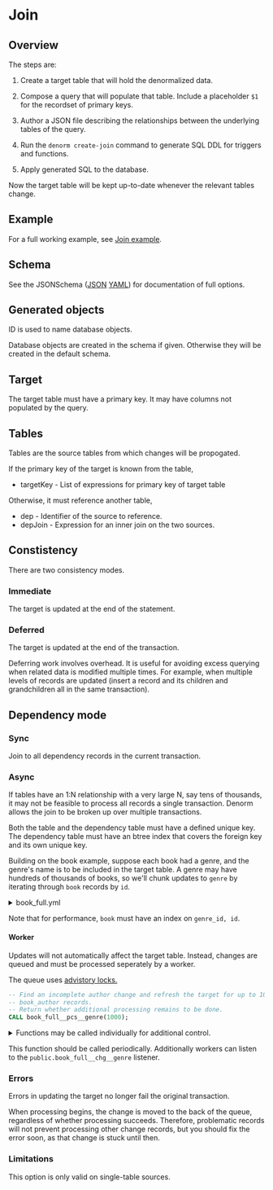 # Join

## Overview

The steps are:

1. Create a target table that will hold the denormalized data.

2. Compose a query that will populate that table. Include a placeholder `$1` for
   the recordset of primary keys.

3. Author a JSON file describing the relationships between the underlying tables
   of the query.

4. Run the `denorm create-join` command to generate SQL DDL for triggers and
   functions.

5. Apply generated SQL to the database.

Now the target table will be kept up-to-date whenever the relevant tables
change.

## Example

For a full working example, see [Join example](join-example.md).

## Schema

See the JSONSchema ([JSON](../denorm/formats/join.json)
[YAML](../schema/join.yml)) for documentation of full options.

## Generated objects

ID is used to name database objects.

Database objects are created in the schema if given. Otherwise they will be
created in the default schema.

## Target

The target table must have a primary key. It may have columns not populated by
the query.

## Tables

Tables are the source tables from which changes will be propogated.

If the primary key of the target is known from the table,

- targetKey - List of expressions for primary key of target table

Otherwise, it must reference another table,

- dep - Identifier of the source to reference.
- depJoin - Expression for an inner join on the two sources.

## Constistency

There are two consistency modes.

### Immediate

The target is updated at the end of the statement.

### Deferred

The target is updated at the end of the transaction.

Deferring work involves overhead. It is useful for avoiding excess querying when
related data is modified multiple times. For example, when multiple levels of
records are updated (insert a record and its children and grandchildren all in
the same transaction).

## Dependency mode

### Sync

Join to all dependency records in the current transaction.

### Async

If tables have an 1:N relationship with a very large N, say tens of thousands,
it may not be feasible to process all records a single transaction. Denorm
allows the join to be broken up over multiple transactions.

Both the table and the dependency table must have a defined unique key. The
dependency table must have an btree index that covers the foreign key and its
own unique key.

Building on the book example, suppose each book had a genre, and the genre's
name is to be included in the target table. A genre may have hundreds of
thousands of books, so we'll chunk updates to `genre` by iterating through
`book` records by `id`.

<details>
<summary>book_full.yml</summary>

```yml
tables:
  author:
    dep: book_author
    depJoin: author.id = book_author.author_id
    name: book_author
    schema: public
  book:
    key: [id]
    name: book
    schema: public
    targetKey: [id]
  book_author:
    dep: book
    depJoin: book_author.book_id = book.id
    name: book_author
    schema: public
  genre:
    dep: book
    depJoin: book.genre_id = genre.id
    depMode: iterate
    name: genre
    schema: public
```

</details>

Note that for performance, `book` must have an index on `genre_id, id`.

#### Worker

Updates will not automatically affect the target table. Instead, changes are
queued and must be processed seperately by a worker.

The queue uses
[advistory locks.](https://www.postgresql.org/docs/12/explicit-locking.html#ADVISORY-LOCKS)

```sql
-- Find an incomplete author change and refresh the target for up to 1000 corresponding
-- book_author records.
-- Return whether additional processing remains to be done.
CALL book_full__pcs__genre(1000);
```

<details>
<summary>Functions may be called individually for additional control.</summary>

Run the begin function to find and lock a record that requires work.

```sql
-- Find and lock an incomplete author change.
SELECT book_full__beg__genre();
```

If this returns a non-null bigint, there is work available. Run a transaction
and pass that value to the update function.

```sql
BEGIN
-- Refresh the target for up to 1000 corresponding book_author records.
-- Return whether additional processing remains to be done.
SELECT book_full__rfs__genre($1, 1000);
COMMIT
```

Release the lock.

```sql
-- Unlock the author change.
SELECT book_full__end__genre($1)
```

</details>

This function should be called periodically. Additionally workers can listen to
the `public.book_full__chg__genre` listener.

### Errors

Errors in updating the target no longer fail the original transaction.

When processing begins, the change is moved to the back of the queue, regardless
of whether processing succeeds. Therefore, problematic records will not prevent
processing other change records, but you should fix the error soon, as that
change is stuck until then.

### Limitations

This option is only valid on single-table sources.

